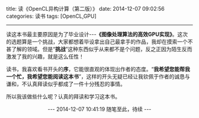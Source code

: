title: 读《OpenCL异构计算（第二版）》
date: 2014-12-07 09:02:56
categories: 读书
tags: [OpenCL,GPU]

---

读这本书最主要原因是为了毕业设计---**《图像处理算法的高效GPU实现》**。这次的选题算是一个挑战，大家都想着毕设拿出自己最拿手的作品，我却在摸索一个不甚了解的领域。但是“**挑战**”这种东西似乎从来都不是个问题，反之正因为陌生反而激发了我的兴趣，就是这么任性！

读书，我喜欢看书开头的**序**，它能很直观的体现出作者的态度。“**我希望您能帮我一个忙，我希望您能阅读这本书**”，这样的开头无疑已经让我钦佩于作者的诚恳与谦和，不认真拜读似乎都成了一件十分残忍的事情。

所以我该做些什么呢？认真的拜读和学习这本书。
<!--more-->
<center>--- 2014-12-07 10:41:19 随笔至此，待续 ---</center>